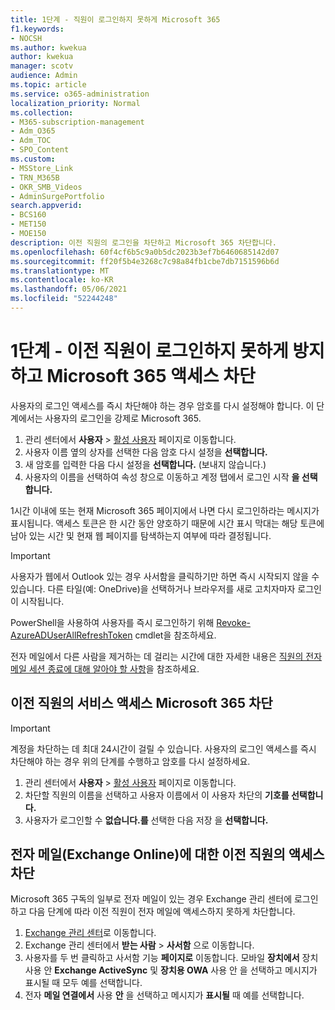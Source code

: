 ```yaml
---
title: 1단계 - 직원이 로그인하지 못하게 Microsoft 365
f1.keywords:
- NOCSH
ms.author: kwekua
author: kwekua
manager: scotv
audience: Admin
ms.topic: article
ms.service: o365-administration
localization_priority: Normal
ms.collection:
- M365-subscription-management
- Adm_O365
- Adm_TOC
- SPO_Content
ms.custom:
- MSStore_Link
- TRN_M365B
- OKR_SMB_Videos
- AdminSurgePortfolio
search.appverid:
- BCS160
- MET150
- MOE150
description: 이전 직원의 로그인을 차단하고 Microsoft 365 차단합니다.
ms.openlocfilehash: 60f4cf6b5c9a0b5dc2023b3ef7b6460685142d07
ms.sourcegitcommit: ff20f5b4e3268c7c98a84fb1cbe7db7151596b6d
ms.translationtype: MT
ms.contentlocale: ko-KR
ms.lasthandoff: 05/06/2021
ms.locfileid: "52244248"
---
```

# <a name="step-1---prevent-a-former-employee-from-logging-in-and-block-access-to-microsoft-365-services"></a>1단계 - 이전 직원이 로그인하지 못하게 방지하고 Microsoft 365 액세스 차단

사용자의 로그인 액세스를 즉시 차단해야 하는 경우 암호를 다시 설정해야 합니다. 이 단계에서는 사용자의 로그인을 강제로 Microsoft 365.

1. 관리 센터에서 **사용자** \> <a href="https://go.microsoft.com/fwlink/p/?linkid=834822" target="_blank">활성 사용자</a> 페이지로 이동합니다.
2. 사용자 이름 옆의 상자를 선택한 다음 암호 다시 설정을 **선택합니다.**
3. 새 암호를 입력한 다음 다시 설정을 **선택합니다.** (보내지 않습니다.)
4. 사용자의 이름을 선택하여 속성 창으로 이동하고 계정 탭에서 로그인 시작 **을 선택합니다.** 

1시간 이내에 또는 현재 Microsoft 365 페이지에서 나면 다시 로그인하라는 메시지가 표시됩니다. 액세스 토큰은 한 시간 동안 양호하기 때문에 시간 표시 막대는 해당 토큰에 남아 있는 시간 및 현재 웹 페이지를 탐색하는지 여부에 따라 결정됩니다.
  
> [!IMPORTANT]
> 사용자가 웹에서 Outlook 있는 경우 사서함을 클릭하기만 하면 즉시 시작되지 않을 수 있습니다. 다른 타일(예: OneDrive)을 선택하거나 브라우저를 새로 고치자마자 로그인이 시작됩니다.
  
PowerShell을 사용하여 사용자를 즉시 로그인하기 위해 [Revoke-AzureADUserAllRefreshToken](/powershell/module/azuread/revoke-azureaduserallrefreshtoken) cmdlet을 참조하세요.
  
전자 메일에서 다른 사람을 제거하는 데 걸리는 시간에 대한 자세한 내용은 [직원의 전자 메일 세션 종료에 대해 알아야 할 사항](remove-former-employee-step-7.md#what-you-need-to-know-about-terminating-an-employees-email-session)을 참조하세요.

## <a name="block-a-former-employees-access-to-microsoft-365-services"></a>이전 직원의 서비스 액세스 Microsoft 365 차단

> [!IMPORTANT]
 > 계정을 차단하는 데 최대 24시간이 걸릴 수 있습니다. 사용자의 로그인 액세스를 즉시 차단해야 하는 경우 위의 단계를 수행하고 암호를 다시 설정하세요.

1. 관리 센터에서 **사용자** \> <a href="https://go.microsoft.com/fwlink/p/?linkid=834822" target="_blank">활성 사용자</a> 페이지로 이동합니다.
2. 차단할 직원의 이름을 선택하고 사용자 이름에서 이 사용자 차단의 **기호를 선택합니다.**
3. 사용자가 로그인할 수 **없습니다.를** 선택한 다음 저장 을 **선택합니다.**

## <a name="block-a-former-employees-access-to-email-exchange-online"></a>전자 메일(Exchange Online)에 대한 이전 직원의 액세스 차단

Microsoft 365 구독의 일부로 전자 메일이 있는 경우 Exchange 관리 센터에 로그인하고 다음 단계에 따라 이전 직원이 전자 메일에 액세스하지 못하게 차단합니다.
  
1. <a href="https://go.microsoft.com/fwlink/p/?linkid=2059104" target="_blank">Exchange 관리 센터</a>로 이동합니다.
2. Exchange 관리 센터에서 **받는 사람** \> **사서함** 으로 이동합니다.
3. 사용자를 두 번 클릭하고 사서함 기능 **페이지로** 이동합니다. 모바일 **장치에서** 장치 사용 안 **Exchange ActiveSync** 및 **장치용 OWA** 사용 안 을 선택하고 메시지가 표시될 때 모두 예를 선택합니다. 
4. 전자 **메일 연결에서** 사용 **안** 을 선택하고 메시지가 **표시될** 때 예를 선택합니다.
